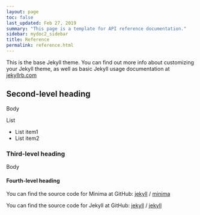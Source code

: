 ```yaml
---
layout: page
toc: false
last_updated: Feb 27, 2019
summary: "This page is a template for API reference documentation."
sidebar: mydoc2_sidebar
title: Reference
permalink: reference.html
---
```


This is the base Jekyll theme. You can find out more info about customizing your Jekyll theme, as well as basic Jekyll usage documentation at [jekyllrb.com](https://jekyllrb.com/)


## Second-level heading 

Body

List
*  List item1
*  List item2

### Third-level heading

Body


#### Fourth-level heading

You can find the source code for Minima at GitHub:
[jekyll][jekyll-organization] /
[minima](https://github.com/jekyll/minima)

You can find the source code for Jekyll at GitHub:
[jekyll][jekyll-organization] /
[jekyll](https://github.com/jekyll/jekyll)


[jekyll-organization]: https://github.com/jekyll
